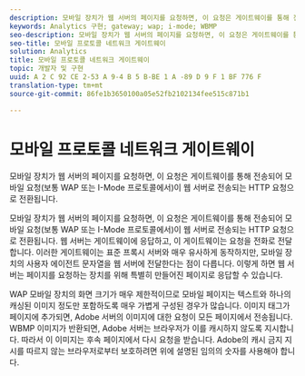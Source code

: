 ```yaml
---
description: 모바일 장치가 웹 서버의 페이지를 요청하면, 이 요청은 게이트웨이를 통해 전송되어 모바일 요청(보통 WAP 또는 I-Mode 프로토콜에서)이 웹 서버로 전송되는 HTTP 요청으로 전환됩니다.
keywords: Analytics 구현; gateway; wap; i-mode; WBMP
seo-description: 모바일 장치가 웹 서버의 페이지를 요청하면, 이 요청은 게이트웨이를 통해 전송되어 모바일 요청(보통 WAP 또는 I-Mode 프로토콜에서)이 웹 서버로 전송되는 HTTP 요청으로 전환됩니다.
seo-title: 모바일 프로토콜 네트워크 게이트웨이
solution: Analytics
title: 모바일 프로토콜 네트워크 게이트웨이
topic: 개발자 및 구현
uuid: A 2 C 92 CE 2-53 A 9-4 B 5 B-BE 1 A -89 D 9 F 1 BF 776 F
translation-type: tm+mt
source-git-commit: 86fe1b3650100a05e52fb2102134fee515c871b1

---
```



# 모바일 프로토콜 네트워크 게이트웨이

모바일 장치가 웹 서버의 페이지를 요청하면, 이 요청은 게이트웨이를 통해 전송되어 모바일 요청(보통 WAP 또는 I-Mode 프로토콜에서)이 웹 서버로 전송되는 HTTP 요청으로 전환됩니다.

모바일 장치가 웹 서버의 페이지를 요청하면, 이 요청은 게이트웨이를 통해 전송되어 모바일 요청(보통 WAP 또는 I-Mode 프로토콜에서)이 웹 서버로 전송되는 HTTP 요청으로 전환됩니다. 웹 서버는 게이트웨이에 응답하고, 이 게이트웨이는 요청을 전화로 전달합니다. 이러한 게이트웨이는 표준 프록시 서버와 매우 유사하게 동작하지만, 모바일 장치의 사용자 에이전트 문자열을 웹 서버에 전달한다는 점이 다릅니다. 이렇게 하면 웹 서버는 페이지를 요청하는 장치를 위해 특별히 만들어진 페이지로 응답할 수 있습니다.

WAP 모바일 장치의 화면 크기가 매우 제한적이므로 모바일 페이지는 텍스트와 하나의 캐싱된 이미지 정도만 포함하도록 매우 가볍게 구성된 경우가 많습니다. 이미지 태그가 페이지에 추가되면, Adobe 서버의 이미지에 대한 요청이 모든 페이지에서 전송됩니다. WBMP 이미지가 반환되면, Adobe 서버는 브라우저가 이를 캐시하지 않도록 지시합니다. 따라서 이 이미지는 후속 페이지에서 다시 요청을 받습니다. Adobe의 캐시 금지 지시를 따르지 않는 브라우저로부터 보호하려면 위에 설명된 임의의 숫자를 사용해야 합니다.
